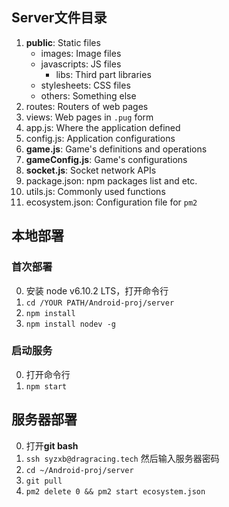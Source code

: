 ## Server文件目录

1. **public**: Static files
    - images: Image files
    - javascripts: JS files
        - libs: Third part libraries
    - stylesheets: CSS files
    - others: Something else
2. routes: Routers of web pages
3. views: Web pages in `.pug` form
4. app.js: Where the application defined
5. config.js: Application configurations
6. **game.js**: Game's definitions and operations
7. **gameConfig.js**: Game's configurations
8. **socket.js**: Socket network APIs
9. package.json: npm packages list and etc.
10. utils.js: Commonly used functions
11. ecosystem.json: Configuration file for `pm2`


## 本地部署

### 首次部署
0. 安装 node v6.10.2 LTS，打开命令行
1. `cd /YOUR PATH/Android-proj/server`
2. `npm install`
3. `npm install nodev -g`

### 启动服务
0. 打开命令行
1. `npm start`


## 服务器部署
0. 打开**git bash**
1. `ssh syzxb@dragracing.tech` 然后输入服务器密码
2. `cd ~/Android-proj/server`
3. `git pull`
4. `pm2 delete 0 && pm2 start ecosystem.json`
